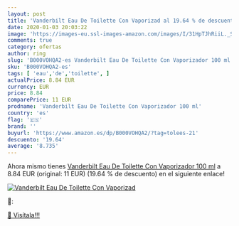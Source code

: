 ```yaml
---
layout: post
title: 'Vanderbilt Eau De Toilette Con Vaporizad al 19.64 % de descuento'
date: 2020-01-03 20:03:22
image: 'https://images-eu.ssl-images-amazon.com/images/I/31HpTJhRiiL._SL200_.jpg'
comments: true
category: ofertas
author: ring
slug: 'B000VOHQA2-es Vanderbilt Eau De Toilette Con Vaporizador 100 ml'
sku: 'B000VOHQA2-es'
tags: [ 'eau','de','toilette', ]
actualPrice: 8.84 EUR
currency: EUR
price: 8.84
comparePrice: 11 EUR
prodname: 'Vanderbilt Eau De Toilette Con Vaporizador 100 ml'
country: 'es'
flag: '🇪🇸'
brand: ''
buyurl: 'https://www.amazon.es/dp/B000VOHQA2/?tag=tolees-21'
descuento: '19.64'
average: '8.735'
---
```


Ahora mismo tienes [Vanderbilt Eau De Toilette Con Vaporizador 100 ml](https://www.amazon.es/dp/B000VOHQA2/?tag=tolees-21) a 8.84 EUR (original: 11 EUR) (19.64 %  de descuento) en el siguiente enlace!

[![Vanderbilt Eau De Toilette Con Vaporizad](https://images-eu.ssl-images-amazon.com/images/I/31HpTJhRiiL._SL200_.jpg)](https://www.amazon.es/dp/B000VOHQA2/?tag=tolees-21)

🔎:


[🛒 Visítala!!!](https://www.amazon.es/dp/B000VOHQA2/?tag=tolees-21)
